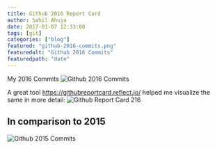 ```yaml
---
title: Github 2016 Report Card
author: Sahil Ahuja
date: 2017-01-07 12:33:08
tags: [git]
categories: ["blog"]
featured: "github-2016-commits.png"
featuredalt: "Github 2016 Commits"
featuredpath: "date"
---
```

My 2016 Commits
![Github 2016 Commits](/images/2017/github-2016-commits.png)
 <!-- more -->
 
A great tool https://githubreportcard.reflect.io/ helped me visualize the same in more detail:
![Github Report Card 216](/images/2017/github-report-card-2016.png)

In comparison to 2015
-----
![Github 2015 Commits](/images/2017/github-2015-commits.jpg)